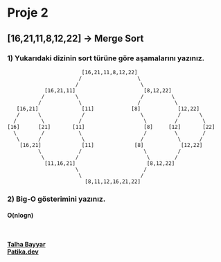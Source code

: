 <h1>Proje 2</h1> 
<h2>[16,21,11,8,12,22] -> Merge Sort</h2>
<h3>1) Yukarıdaki dizinin sort türüne göre aşamalarını yazınız.</h3>



                            [16,21,11,8,12,22]
                           /                  \
                          /                    \
                [16,21,11]                      [8,12,22]
               /          \                    /         \
              /            \                  /           \
       [16,21]              [11]            [8]            [12,22]
       /      \             /                  \           /      \
      /        \           /                    \         /        \
    [16]      [21]       [11]                   [8]     [12]       [22]
      \        /           \                    /         \        /
       \      /             \                  /           \      /
        [16,21]             [11]             [8]            [12,22]
              \            /                    \          /
               \          /                      \        /
                [11,16,21]                       [8,12,22]
                          \                     /
                           \                   /
                             [8,11,12,16,21,22]


<h3>2) Big-O gösterimini yazınız.</h3>
<h4><b>O(nlogn)</h4><br>
                         

[Talha Bayyar](https://github.com/TalhaBayyar/VeriYapilari-Projeleri)<br>
[Patika.dev](https://app.patika.dev/)                         